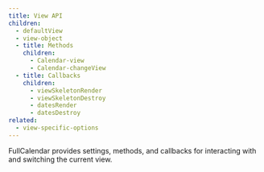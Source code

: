 ```yaml
---
title: View API
children:
  - defaultView
  - view-object
  - title: Methods
    children:
      - Calendar-view
      - Calendar-changeView
  - title: Callbacks
    children:
      - viewSkeletonRender
      - viewSkeletonDestroy
      - datesRender
      - datesDestroy
related:
  - view-specific-options
---
```


FullCalendar provides settings, methods, and callbacks for interacting with and switching the current view.
